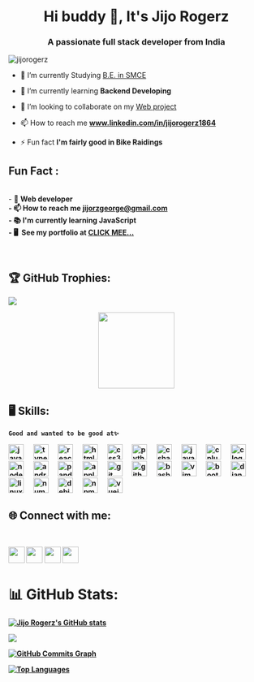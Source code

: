 <h1 align="center">Hi buddy 👋, It's Jijo Rogerz</h1>
<h3 align="center">A passionate full stack developer from India</h3>

<p align="left"> <img src="https://komarev.com/ghpvc/?username=jijorogerz&label=Profile%20views&color=0e75b6&style=flat" alt="jijorogerz" /> </p>



- 🔭 I’m currently Studying  [B.E. in SMCE](file:///C:/Users/jijo/Desktop/Project/index.html)

- 🌱 I’m currently learning **Backend Developing**

- 👯 I’m looking to collaborate on my [Web project](file)

- 📫 How to reach me **www.linkedin.com/in/jijorogerz1864**

- ⚡ Fun fact **I'm fairly good in Bike Raidings**


## Fun Fact :

<!-- <img align="left" height="150" src="https://raw.githubusercontent.com/hicodersofficial/images/main/giphy%20(2).gif" style="margin-right: 2rem;"> -->
<!-- <img align="left" height="150" src="https://user-images.githubusercontent.com/69384657/179312151-fdabe3af-823f-41ab-a6d4-17a72af4e9e8.png" alt="octocat" style="margin-right: 2rem;" /> -->


<br>- 🔭 <b>Web developer<b><br>  - 📫 How to reach me <b>jijorzgeorge@gmail.com<b><br>- 📚 I'm currently learning <b>JavaScript<b><br>- 🖥️  See my portfolio at <b>[CLICK MEE...](https://jijog-jijog.github.io/Jijog-Portfolio/)<b></p><br>

###


## 🏆 GitHub Trophies:
![](https://github-profile-trophy.vercel.app/?username=jijog-jijog&theme=monokai&no-frame=false&no-bg=false&margin-w=4)

<div align="center">
  <img height="150" src="https://logodownload.org/wp-content/uploads/2019/08/github-logo-2.png"  />
</div>

###

<!-- <img align="right" height="150" src="https://i.imgflip.com/65efzo.gif"  /> -->

## 🖥️ Skills:
```Good and wanted to be good at✨```

<div align="left">
  <img src="https://cdn.simpleicons.org/javascript/F7DF1E" height="30" alt="javascript logo"  />
  <img width="12" />
  <img src="https://cdn.simpleicons.org/typescript/3178C6" height="30" alt="typescript logo"  />
  <img width="12" />
  <img src="https://cdn.jsdelivr.net/gh/devicons/devicon/icons/react/react-original.svg" height="30" alt="react logo"  />
  <img width="12" />
  <img src="https://cdn.jsdelivr.net/gh/devicons/devicon/icons/html5/html5-original.svg" height="30" alt="html5 logo"  />
  <img width="12" />
  <img src="https://cdn.jsdelivr.net/gh/devicons/devicon/icons/css3/css3-original.svg" height="30" alt="css3 logo"  />
  <img width="12" />
  <img src="https://cdn.jsdelivr.net/gh/devicons/devicon/icons/python/python-original.svg" height="30" alt="python logo"  />
  <img width="12" />
  <img src="https://cdn.jsdelivr.net/gh/devicons/devicon/icons/csharp/csharp-original.svg" height="30" alt="csharp logo"  />
  <img width="12" />
  <img src="https://cdn.jsdelivr.net/gh/devicons/devicon/icons/java/java-original.svg" height="30" alt="java logo"  />
  <img width="12" />
  <img src="https://cdn.jsdelivr.net/gh/devicons/devicon/icons/cplusplus/cplusplus-original.svg" height="30" alt="cplusplus logo"  />
  <img width="12" />
  <img src="https://cdn.jsdelivr.net/gh/devicons/devicon/icons/c/c-original.svg" height="30" alt="c logo"  />
  <img width="12" />
  <img src="https://cdn.jsdelivr.net/gh/devicons/devicon/icons/nodejs/nodejs-original.svg" height="30" alt="nodejs logo"  />
  <img width="12" /> 
  <img src="https://cdn.simpleicons.org/android/3DDC84" height="30" alt="android logo"  />
  <img width="12" />
  <img src="https://cdn.jsdelivr.net/gh/devicons/devicon/icons/pandas/pandas-original.svg" height="30" alt="pandas logo"  />
  <img width="12" />
  <img src="https://cdn.simpleicons.org/apple/000000" height="30" alt="apple logo"  />
  <img width="12" />
  <img src="https://cdn.jsdelivr.net/gh/devicons/devicon/icons/git/git-original.svg" height="30" alt="git logo"  />
  <img width="12" />
  <img src="https://skillicons.dev/icons?i=github" height="30" alt="github logo"  />
  <img width="12" />
  <img src="https://cdn.simpleicons.org/gnubash/4EAA25" height="30" alt="bash logo"  />
  <img width="12" />
  <img src="https://cdn.jsdelivr.net/gh/devicons/devicon/icons/vim/vim-original.svg" height="30" alt="vim logo"  />
  <img width="12" />
  <img src="https://cdn.jsdelivr.net/gh/devicons/devicon/icons/bootstrap/bootstrap-original.svg" height="30" alt="bootstrap logo"  />
  <img width="12" />
  <img src="https://cdn.jsdelivr.net/gh/devicons/devicon/icons/django/django-plain.svg" height="30" alt="django logo"  />
  <img width="12" />
  <img src="https://cdn.jsdelivr.net/gh/devicons/devicon/icons/linux/linux-original.svg" height="30" alt="linux logo"  />
  <img width="12" />
  <img src="https://cdn.jsdelivr.net/gh/devicons/devicon/icons/numpy/numpy-original.svg" height="30" alt="numpy logo"  />
  <img width="12" />
  <img src="https://cdn.jsdelivr.net/gh/devicons/devicon/icons/debian/debian-original.svg" height="30" alt="debian logo"  />
  <img width="12" />
  <img src="https://cdn.jsdelivr.net/gh/devicons/devicon/icons/npm/npm-original-wordmark.svg" height="30" alt="npm logo"  />
  <img width="12" />
  <img src="https://cdn.jsdelivr.net/gh/devicons/devicon/icons/vuejs/vuejs-original.svg" height="30" alt="vuejs logo"  />
</div>

###

<h2 align="left">🌐 Connect with me:</h2><br>

<p align="left"> 
  <a href="https://github.com/jijog-jijog" target="_blank" rel="noreferrer"><img src="https://raw.githubusercontent.com/danielcranney/readme-generator/main/public/icons/socials/github-dark.svg" width="32" height="32" /></a> 
  <a href="https://www.instagram.com/jijorogerz__rz?igsh=MW5ndWM2aDI3dTNkdw%3D%3D&utm_source=qr" target="_blank" rel="noreferrer"><img src="https://raw.githubusercontent.com/danielcranney/readme-generator/main/public/icons/socials/instagram.svg" width="32" height="32" /></a> 
  <a href="https://www.linkedin.com/in/jijorogerz1864?utm_source=share&utm_campaign=share_via&utm_content=profile&utm_medium=ios_app" target="_blank" rel="noreferrer"><img src="https://raw.githubusercontent.com/danielcranney/readme-generator/main/public/icons/socials/linkedin.svg" width="32" height="32" /></a> 
  <a href="https://x.com/call_me_as_jijo?s=21" target="_blank" rel="noreferrer"><img src="https://raw.githubusercontent.com/danielcranney/readme-generator/main/public/icons/socials/twitter.svg" width="32" height="32" /></a> 
  

###

# 📊 GitHub Stats:

<a href="https://github.com/jijog-jijog"><img src="https://github-readme-stats.vercel.app/api?username=jijog-jijog&show_icons=true&hide=&count_private=true&title_color=22c55e&text_color=a855f7&icon_color=6366f1&bg_color=000000&hide_border=true&show_icons=true" alt="Jijo Rogerz's GitHub stats" /></a>

<a href="https://github.com/jijog-jijog"><img src="https://github-readme-streak-stats.herokuapp.com/?user=jijog-jijog&stroke=a855f7&background=000000&ring=22c55e&fire=22c55e&currStreakNum=a855f7&currStreakLabel=22c55e&sideNums=a855f7&sideLabels=a855f7&dates=a855f7&hide_border=true" /></a>

<a href="https://github.com/jijog-jijog"><img src="https://github-readme-activity-graph.vercel.app/graph?username=jijog-jijog&bg_color=000000&color=a855f7&line=6366f1&point=a855f7&area_color=000000&area=true&hide_border=true&custom_title=GitHub%20Commits%20Graph" alt="GitHub Commits Graph" /></a>

<a href="https://github.com/jijog-jijog" align="left"><img src="https://github-readme-stats.vercel.app/api/top-langs/?username=jijog-jijog&langs_count=10&title_color=22c55e&text_color=a855f7&icon_color=6366f1&bg_color=000000&hide_border=true&locale=en&custom_title=Top%20%Languages" alt="Top Languages" /></a>


###
